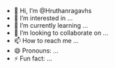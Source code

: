- 👋 Hi, I’m @Hruthanragavhs
- 👀 I’m interested in ...
- 🌱 I’m currently learning ...
- 💞️ I’m looking to collaborate on ...
- 📫 How to reach me ...
- 😄 Pronouns: ...
- ⚡ Fun fact: ...

<!---
Hruthanragavhs/Hruthanragavhs is a ✨ special ✨ repository because its `README.md` (this file) appears on your GitHub profile.
You can click the Preview link to take a look at your changes.
--->
